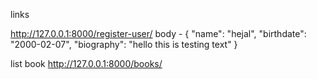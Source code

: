 links 

http://127.0.0.1:8000/register-user/
    body - {
    "name": "hejal",
    "birthdate": "2000-02-07",
    "biography": "hello this is testing text"
  }

list book
http://127.0.0.1:8000/books/